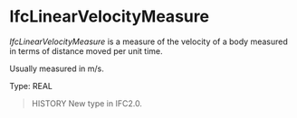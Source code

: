 # IfcLinearVelocityMeasure

_IfcLinearVelocityMeasure_ is a measure of the velocity of a body measured in terms of distance moved per unit time.
<!-- end of short definition -->


Usually measured in m/s.

Type: REAL

> HISTORY New type in IFC2.0.
